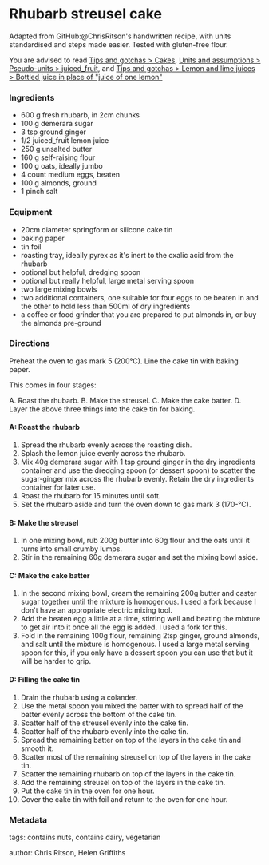 # Rhubarb streusel cake

Adapted from GitHub:@ChrisRitson's handwritten recipe, with units standardised and steps made easier. Tested with gluten-free flour.

You are advised to read [Tips and gotchas > Cakes](tips-gotchas.recipe.md#cakes), [Units and assumptions > Pseudo-units > juiced_fruit](units-assumptions.recipe.md#juiced_fruit), and [Tips and gotchas > Lemon and lime juices > Bottled juice in place of "juice of one lemon"](tips-gotchas.recipe.md#bottled-juice-in-place-of-juice-of-one-lemon)

### Ingredients

* 600 g fresh rhubarb, in 2cm chunks
* 100 g demerara sugar
* 3 tsp ground ginger
* 1/2 juiced_fruit lemon juice
* 250 g unsalted butter
* 160 g self-raising flour
* 100 g oats, ideally jumbo
* 4 count medium eggs, beaten
* 100 g almonds, ground
* 1 pinch salt

### Equipment

- 20cm diameter springform or silicone cake tin
- baking paper
- tin foil
- roasting tray, ideally pyrex as it's inert to the oxalic acid from the rhubarb
- optional but helpful, dredging spoon
- optional but really helpful, large metal serving spoon
- two large mixing bowls
- two additional containers, one suitable for four eggs to be beaten in and the other to hold less than 500ml of dry ingredients
- a coffee or food grinder that you are prepared to put almonds in, or buy the almonds pre-ground

### Directions

Preheat the oven to gas mark 5 (200&deg;C). Line the cake tin with baking paper.

This comes in four stages:

A. Roast the rhubarb.
B. Make the streusel.
C. Make the cake batter.
D. Layer the above three things into the cake tin for baking.

#### A: Roast the rhubarb

1. Spread the rhubarb evenly across the roasting dish.
2. Splash the lemon juice evenly across the rhubarb.
3. Mix 40g demerara sugar with 1 tsp ground ginger in the dry ingredients container and use the dredging spoon (or dessert spoon) to scatter the sugar-ginger mix across the rhubarb evenly. Retain the dry ingredients container for later use.
4. Roast the rhubarb for 15 minutes until soft.
5. Set the rhubarb aside and turn the oven down to gas mark 3 (170-&deg;C).

#### B: Make the streusel

1. In one mixing bowl, rub 200g butter into 60g flour and the oats until it turns into small crumby lumps.
2. Stir in the remaining 60g demerara sugar and set the mixing bowl aside.

#### C: Make the cake batter

1. In the second mixing bowl, cream the remaining 200g butter and caster sugar together until the mixture is homogenous. I used a fork because I don't have an appropriate electric mixing tool.
2. Add the beaten egg a little at a time, stirring well and beating the mixture to get air into it once all the egg is added. I used a fork for this.
3. Fold in the remaining 100g flour, remaining 2tsp ginger, ground almonds, and salt until the mixture is homogenous. I used a large metal serving spoon for this, if you only have a dessert spoon you can use that but it will be harder to grip.

#### D: Filling the cake tin

1. Drain the rhubarb using a colander.
2. Use the metal spoon you mixed the batter with to spread half of the batter evenly across the bottom of the cake tin.
3. Scatter half of the streusel evenly into the cake tin.
4. Scatter half of the rhubarb evenly into the cake tin.
5. Spread the remaining batter on top of the layers in the cake tin and smooth it.
6. Scatter most of the remaining streusel on top of the layers in the cake tin.
7. Scatter the remaining rhubarb on top of the layers in the cake tin.
8. Add the remaining streusel on top of the layers in the cake tin.
9. Put the cake tin in the oven for one hour.
10. Cover the cake tin with foil and return to the oven for one hour.

### Metadata

tags: contains nuts, contains dairy, vegetarian

author: Chris Ritson, Helen Griffiths

